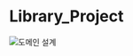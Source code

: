 # Library_Project

![도메인 설계](https://user-images.githubusercontent.com/34412522/105629058-1ec73d80-5e84-11eb-96f9-999b00a2882a.jpg)
